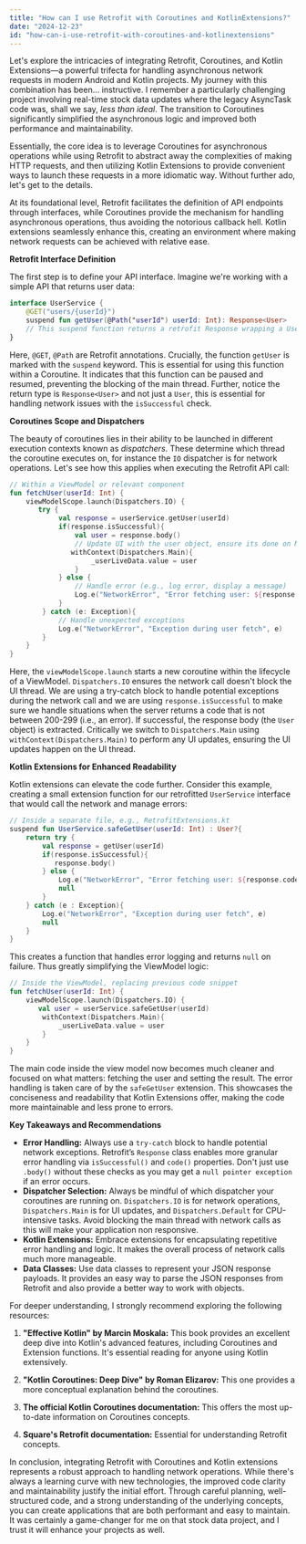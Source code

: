 ```yaml
---
title: "How can I use Retrofit with Coroutines and KotlinExtensions?"
date: "2024-12-23"
id: "how-can-i-use-retrofit-with-coroutines-and-kotlinextensions"
---
```


Let's explore the intricacies of integrating Retrofit, Coroutines, and Kotlin Extensions—a powerful trifecta for handling asynchronous network requests in modern Android and Kotlin projects. My journey with this combination has been… instructive. I remember a particularly challenging project involving real-time stock data updates where the legacy AsyncTask code was, shall we say, *less than ideal*. The transition to Coroutines significantly simplified the asynchronous logic and improved both performance and maintainability.

Essentially, the core idea is to leverage Coroutines for asynchronous operations while using Retrofit to abstract away the complexities of making HTTP requests, and then utilizing Kotlin Extensions to provide convenient ways to launch these requests in a more idiomatic way. Without further ado, let's get to the details.

At its foundational level, Retrofit facilitates the definition of API endpoints through interfaces, while Coroutines provide the mechanism for handling asynchronous operations, thus avoiding the notorious callback hell. Kotlin extensions seamlessly enhance this, creating an environment where making network requests can be achieved with relative ease.

**Retrofit Interface Definition**

The first step is to define your API interface. Imagine we're working with a simple API that returns user data:

```kotlin
interface UserService {
    @GET("users/{userId}")
    suspend fun getUser(@Path("userId") userId: Int): Response<User>
    // This suspend function returns a retrofit Response wrapping a User object.
}
```

Here, `@GET`, `@Path` are Retrofit annotations. Crucially, the function `getUser` is marked with the `suspend` keyword. This is essential for using this function within a Coroutine. It indicates that this function can be paused and resumed, preventing the blocking of the main thread. Further, notice the return type is `Response<User>` and not just a `User`, this is essential for handling network issues with the `isSuccessful` check.

**Coroutines Scope and Dispatchers**

The beauty of coroutines lies in their ability to be launched in different execution contexts known as *dispatchers*. These determine which thread the coroutine executes on, for instance the `IO` dispatcher is for network operations. Let's see how this applies when executing the Retrofit API call:

```kotlin
// Within a ViewModel or relevant component
fun fetchUser(userId: Int) {
    viewModelScope.launch(Dispatchers.IO) {
       try {
            val response = userService.getUser(userId)
            if(response.isSuccessful){
                val user = response.body()
                // Update UI with the user object, ensure its done on Main Dispatcher
               withContext(Dispatchers.Main){
                    _userLiveData.value = user
                }
            } else {
                // Handle error (e.g., log error, display a message)
                Log.e("NetworkError", "Error fetching user: ${response.code()}")
            }
        } catch (e: Exception){
            // Handle unexpected exceptions
            Log.e("NetworkError", "Exception during user fetch", e)
        }
    }
}
```

Here, the `viewModelScope.launch` starts a new coroutine within the lifecycle of a ViewModel. `Dispatchers.IO` ensures the network call doesn't block the UI thread. We are using a try-catch block to handle potential exceptions during the network call and we are using `response.isSuccessful` to make sure we handle situations when the server returns a code that is not between 200-299 (i.e., an error). If successful, the response body (the `User` object) is extracted. Critically we switch to `Dispatchers.Main` using `withContext(Dispatchers.Main)` to perform any UI updates, ensuring the UI updates happen on the UI thread.

**Kotlin Extensions for Enhanced Readability**

Kotlin extensions can elevate the code further. Consider this example, creating a small extension function for our retrofitted `UserService` interface that would call the network and manage errors:

```kotlin
// Inside a separate file, e.g., RetrofitExtensions.kt
suspend fun UserService.safeGetUser(userId: Int) : User?{
    return try {
        val response = getUser(userId)
        if(response.isSuccessful){
           response.body()
        } else {
            Log.e("NetworkError", "Error fetching user: ${response.code()}")
            null
        }
    } catch (e : Exception){
        Log.e("NetworkError", "Exception during user fetch", e)
        null
    }
}
```
This creates a function that handles error logging and returns `null` on failure. Thus greatly simplifying the ViewModel logic:

```kotlin
// Inside the ViewModel, replacing previous code snippet
fun fetchUser(userId: Int) {
    viewModelScope.launch(Dispatchers.IO) {
       val user = userService.safeGetUser(userId)
        withContext(Dispatchers.Main){
            _userLiveData.value = user
        }
    }
}

```
The main code inside the view model now becomes much cleaner and focused on what matters: fetching the user and setting the result. The error handling is taken care of by the `safeGetUser` extension. This showcases the conciseness and readability that Kotlin Extensions offer, making the code more maintainable and less prone to errors.

**Key Takeaways and Recommendations**

*   **Error Handling:** Always use a `try-catch` block to handle potential network exceptions. Retrofit’s `Response` class enables more granular error handling via `isSuccessful()` and `code()` properties. Don't just use `.body()` without these checks as you may get a `null pointer exception` if an error occurs.
*   **Dispatcher Selection:** Always be mindful of which dispatcher your coroutines are running on. `Dispatchers.IO` is for network operations, `Dispatchers.Main` is for UI updates, and `Dispatchers.Default` for CPU-intensive tasks. Avoid blocking the main thread with network calls as this will make your application non responsive.
*   **Kotlin Extensions:** Embrace extensions for encapsulating repetitive error handling and logic. It makes the overall process of network calls much more manageable.
*   **Data Classes:** Use data classes to represent your JSON response payloads. It provides an easy way to parse the JSON responses from Retrofit and also provide a better way to work with objects.

For deeper understanding, I strongly recommend exploring the following resources:

1.  **"Effective Kotlin" by Marcin Moskala:** This book provides an excellent deep dive into Kotlin's advanced features, including Coroutines and Extension functions. It's essential reading for anyone using Kotlin extensively.

2.  **"Kotlin Coroutines: Deep Dive" by Roman Elizarov:** This one provides a more conceptual explanation behind the coroutines.

3.  **The official Kotlin Coroutines documentation:** This offers the most up-to-date information on Coroutines concepts.

4.  **Square's Retrofit documentation:** Essential for understanding Retrofit concepts.

In conclusion, integrating Retrofit with Coroutines and Kotlin extensions represents a robust approach to handling network operations. While there's always a learning curve with new technologies, the improved code clarity and maintainability justify the initial effort. Through careful planning, well-structured code, and a strong understanding of the underlying concepts, you can create applications that are both performant and easy to maintain. It was certainly a game-changer for me on that stock data project, and I trust it will enhance your projects as well.
